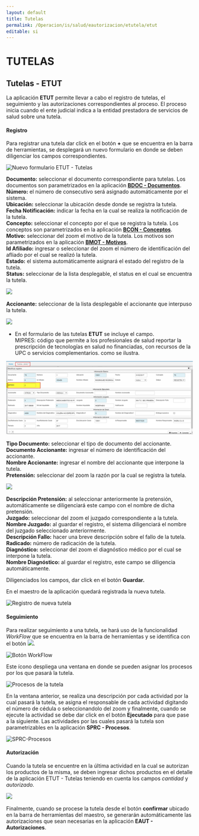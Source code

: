 ```yaml
---
layout: default
title: Tutelas
permalink: /Operacion/is/salud/eautorizacion/etutela/etut
editable: si
---
```


# TUTELAS

## Tutelas - ETUT

La aplicación **ETUT** permite llevar a cabo el registro de tutelas, el seguimiento y las autorizaciones correspondientes al proceso. El proceso inicia cuando el ente judicial indica a la entidad prestadora de servicios de salud sobre una tutela.

#### **Registro**

Para registrar una tutela dar click en el botón **+** que se encuentra en la barra de herramientas, se desplegará un nuevo formulario en donde se deben diligenciar los campos correspondientes.

![Nuevo formulario ETUT - Tutelas](ETUT1.png)

**Documento:** seleccionar el documento correspondiente para tutelas. Los documentos son parametrizados en la aplicación [**BDOC - Documentos**](http://docs.oasiscom.com/Operacion/common/bsistema/bdoc).  
**Número:** el número de consecutivo será asignado automáticamente por el sistema.  
**Ubicación:** seleccionar la ubicación desde donde se registra la tutela.  
**Fecha Notificación:** indicar la fecha en la cual se realiza la notificación de la tutela.  
**Concepto:** seleccionar el concepto por el que se registra la tutela. Los conceptos son parametrizados en la aplicación [**BCON - Conceptos**](http://docs.oasiscom.com/Operacion/common/bsistema/bcon).  
**Motivo:** seleccionar del zoom el motivo de la tutela. Los motivos son parametrizados en la aplicación [**BMOT - Motivos**](http://docs.oasiscom.com/Operacion/common/bsistema/bmot).  
**Id Afiliado:** ingresar o seleccionar del zoom el número de identificación del afliado por el cual se realizó la tutela.  
**Estado:** el sistema automáticamente asignará el estado del registro de la tutela.  
**Status:** seleccionar de la lista desplegable, el status en el cual se encuentra la tutela.  

![](status.png)

**Accionante:** seleccionar de la lista desplegable el accionante que interpuso la tutela.  

![](accionante.png)

* En el formulario de las tutelas  **ETUT** se incluye el campo.  
MIPRES: código que permite a los profesionales de salud reportar la prescripción de tecnologías en salud no financiadas, con recursos de la UPC o servicios complementarios. como se ilustra.

![](etut3.png)


**Tipo Documento:** seleccionar el tipo de documento del accionante.  
**Documento Accionante:** ingresar el número de identificación del accionante.  
**Nombre Accionante:** ingresar el nombre del accionante que interpone la tutela.  
**Pretensión:** seleccionar del zoom la razón por la cual se registra la tutela.  

![](pretension.png)

**Descripción Pretensión:** al seleccionar anteriormente la pretensión, automáticamente se diligenciará este campo con el nombre de dicha pretensión.  
**Juzgado:** seleccionar del zoom el juzgado correspondiente a la tutela.  
**Nombre Juzgado:** al guardar el registro, el sistema diligenciará el nombre del juzgado seleccionado anteriormente.  
**Descripción Fallo:** hacer una breve descripción sobre el fallo de la tutela.  
**Radicado:** número de radicación de la tutela.  
**Diagnóstico:** seleccionar del zoom el diagnóstico médico por el cual se interpone la tutela.  
**Nombre Diagnóstico:** al guardar el registro, este campo se diligencia automáticamente.  

Diligenciados los campos, dar click en el botón **Guardar.**

En el maestro de la aplicación quedará registrada la nueva tutela.

![Registro de nueva tutela](ETUT2.png)

#### **Seguimiento**

Para realizar seguimiento a una tutela, se hará uso de la funcionalidad _WorkFlow_ que se encuentra en la barra de herramientas y se identifica con el botón ![](Workflow.png).

![Botón WorkFlow](Workflow2.png)

Este ícono despliega una ventana en donde se pueden asignar los procesos por los que pasará la tutela.

![Procesos de la tutela](Procesostutela.png)

En la ventana anterior, se realiza una descripción por cada actividad por la cual pasará la tutela, se asigna el responsable de cada actividad digitando el número de cédula o seleccionandolo del zoom y finalmente, cuando se ejecute la actividad se debe dar click en el botón **Ejecutado** para que pase a la siguiente.
Las actividades por las cuales pasará la tutela son parametrizables en la aplicación **SPRC - Procesos**.

![SPRC-Procesos](SPRC.png)

#### **Autorización**

Cuando la tutela se encuentre en la última actividad en la cual se autorizan los productos de la misma, se deben ingresar dichos productos en el detalle de la aplicación ETUT - Tutelas teniendo en cuenta los campos _cantidad_ y _autorizado._

![](productosetut.png)

Finalmente, cuando se procese la tutela desde el botón **confirmar** ubicado en la barra de herramientas del maestro, se generarán automáticamente las autorizaciones que sean necesarias en la aplicación **EAUT - Autorizaciones**.
